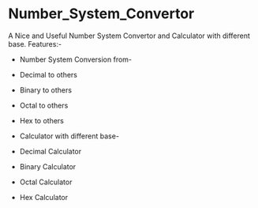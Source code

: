 # Number_System_Convertor
A Nice and Useful Number System Convertor and Calculator with different base.
Features:-

* Number System Conversion from-
* Decimal to others
* Binary to others
* Octal to others
* Hex to others

* Calculator with different base-
* Decimal Calculator
* Binary Calculator
* Octal Calculator
* Hex Calculator


        
